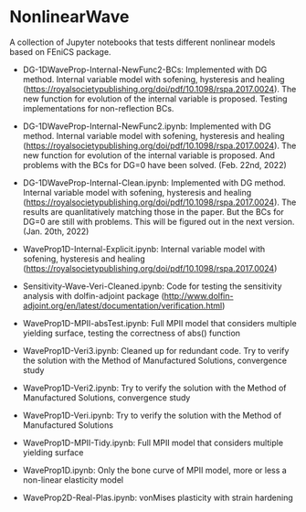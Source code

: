 # NonlinearWave
A collection of Jupyter notebooks that tests different nonlinear models based on FEniCS package.

- DG-1DWaveProp-Internal-NewFunc2-BCs: Implemented with DG method. Internal variable model with sofening, hysteresis and healing (https://royalsocietypublishing.org/doi/pdf/10.1098/rspa.2017.0024). The new function for evolution of the internal variable is proposed. Testing implementations for non-reflection BCs.

- DG-1DWaveProp-Internal-NewFunc2.ipynb: Implemented with DG method. Internal variable model with sofening, hysteresis and healing (https://royalsocietypublishing.org/doi/pdf/10.1098/rspa.2017.0024). The new function for evolution of the internal variable is proposed. And problems with the BCs for DG=0 have been solved. (Feb. 22nd, 2022)

- DG-1DWaveProp-Internal-Clean.ipynb: Implemented with DG method. Internal variable model with sofening, hysteresis and healing (https://royalsocietypublishing.org/doi/pdf/10.1098/rspa.2017.0024). The results are quanlitatively matching those in the paper. But the BCs for DG=0 are still with problems. This will be figured out in the next version. (Jan. 20th, 2022)

- WaveProp1D-Internal-Explicit.ipynb: Internal variable model with sofening, hysteresis and healing (https://royalsocietypublishing.org/doi/pdf/10.1098/rspa.2017.0024)

- Sensitivity-Wave-Veri-Cleaned.ipynb: Code for testing the sensitivity analysis with dolfin-adjoint package (http://www.dolfin-adjoint.org/en/latest/documentation/verification.html)

- WaveProp1D-MPII-absTest.ipynb: Full MPII model that considers multiple yielding surface, testing the correctness of abs() function

- WaveProp1D-Veri3.ipynb: Cleaned up for redundant code. Try to verify the solution with the Method of Manufactured Solutions, convergence study

- WaveProp1D-Veri2.ipynb: Try to verify the solution with the Method of Manufactured Solutions, convergence study

- WaveProp1D-Veri.ipynb: Try to verify the solution with the Method of Manufactured Solutions

- WaveProp1D-MPII-Tidy.ipynb: Full MPII model that considers multiple yielding surface

- WaveProp1D.ipynb: Only the bone curve of MPII model, more or less a non-linear elasticity model

- WaveProp2D-Real-Plas.ipynb: vonMises plasticity with strain hardening
